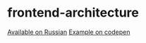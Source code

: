 # frontend-architecture

[Available on Russian](/README-RU.md)
[Example on codepen](http://codepen.io/paulradzkov/pen/KVKmBJ?editors=110)

